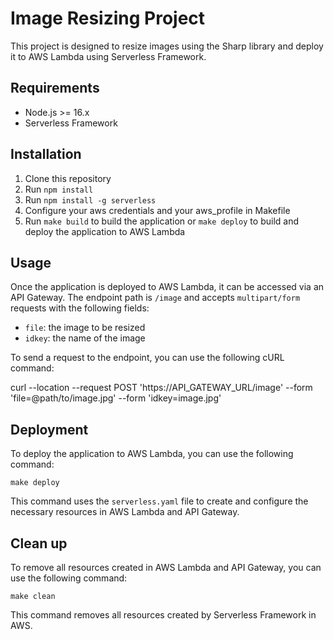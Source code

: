 # Image Resizing Project

This project is designed to resize images using the Sharp library and deploy it to AWS Lambda using Serverless Framework.

## Requirements

- Node.js >= 16.x
- Serverless Framework

## Installation

1. Clone this repository
2. Run `npm install`
3. Run `npm install -g serverless`
4. Configure your aws credentials and your aws_profile in Makefile
3. Run `make build` to build the application or `make deploy` to build and deploy the application to AWS Lambda

## Usage

Once the application is deployed to AWS Lambda, it can be accessed via an API Gateway. The endpoint path is `/image` and accepts `multipart/form` requests with the following fields:

- `file`: the image to be resized
- `idkey`: the name of the image

To send a request to the endpoint, you can use the following cURL command:

curl --location --request POST 'https://API_GATEWAY_URL/image'
--form 'file=@path/to/image.jpg'
--form 'idkey=image.jpg'


## Deployment

To deploy the application to AWS Lambda, you can use the following command:

```make deploy```


This command uses the `serverless.yaml` file to create and configure the necessary resources in AWS Lambda and API Gateway.

## Clean up

To remove all resources created in AWS Lambda and API Gateway, you can use the following command:

```make clean```

This command removes all resources created by Serverless Framework in AWS.
